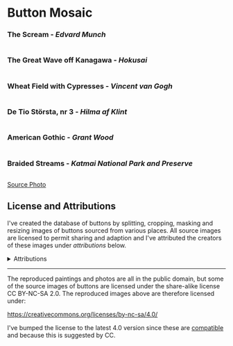 # Button Mosaic

### The Scream - *Edvard Munch*

<div about="output_images/the-scream.jpg">
  <img src="output_images/the-scream.jpg" alt title="31361 buttons" />
  <a rel="license" href="https://creativecommons.org/licenses/by-nc-sa/4.0/"></a>
</div>

### The Great Wave off Kanagawa - *Hokusai*

<div about="output_images/great-wave-off-kanagawa.jpg">
  <img src="output_images/great-wave-off-kanagawa.jpg" alt title="17403 buttons" />
  <a rel="license" href="https://creativecommons.org/licenses/by-nc-sa/4.0/"></a>
</div>

### Wheat Field with Cypresses - *Vincent van Gogh*

<div about="output_images/wheat-field-with-cypresses.jpg">
	<img src="output_images/wheat-field-with-cypresses.jpg" alt title="16868 buttons" />
	<a rel="license" href="https://creativecommons.org/licenses/by-nc-sa/4.0/"></a>
</div>

### De Tio Största, nr 3 - *Hilma af Klint*

<div about="output_images/de-tio-största-nr-3.jpg">
	<img src="output_images/de-tio-största-nr-3.jpg" alt title="30852 buttons" />
	<a rel="license" href="https://creativecommons.org/licenses/by-nc-sa/4.0/"></a>
</div>

### American Gothic - *Grant Wood*

<div about="output_images/american-gothic.jpg">
  <img src="output_images/american-gothic.jpg" alt title="17502 buttons"/>
  <a rel="license" href="https://creativecommons.org/licenses/by-nc-sa/4.0/"></a>
</div>

### Braided Streams - *Katmai National Park and Preserve*

<div about="output_images/braided-streams.jpg">
	<img src="output_images/braided-streams.jpg" alt title="24675 buttons" />
	<a rel="license" href="https://creativecommons.org/licenses/by-nc-sa/4.0/"></a>
</div>

[Source Photo](https://www.flickr.com/photos/katmainps/43417091514)

## License and Attributions

I've created the database of buttons by splitting, cropping, masking and resizing images of buttons sourced from various places. All source images are licensed to permit sharing and adaption and I've attributed the creators of these images under *attributions* below.

<details><summary>Attributions</summary>
<br/>
<p>I've sourced the images of buttons from the following creators:</p>

<pre>
Creator: <a href="https://www.flickr.com/people/93410621@N05">https://www.flickr.com/people/93410621@N05</a>
License: <a href="https://creativecommons.org/licenses/by-nc-sa/2.0/">https://creativecommons.org/licenses/by-nc-sa/2.0/</a>
</pre>
<pre> 
Creator: <a href="https://www.flickr.com/people/106074308@N06/">https://www.flickr.com/people/106074308@N06/</a>
License: <a href="https://creativecommons.org/licenses/by/2.0/">https://creativecommons.org/licenses/by/2.0/</a>
</pre>
<pre> 
Creator: <a href="https://www.flickr.com/people/volvob12b/">https://www.flickr.com/people/volvob12b/</a>
License: <a href="https://creativecommons.org/publicdomain/zero/1.0/">https://creativecommons.org/publicdomain/zero/1.0/</a>
</pre>
<pre> 
Creator: <a href="https://www.flickr.com/people/twenty_questions">https://www.flickr.com/people/twenty_questions</a>
License: <a href="https://creativecommons.org/licenses/by-nc/2.0/">https://creativecommons.org/licenses/by-nc/2.0/</a>
</pre>
<pre> 
Creator: <a href="https://www.flickr.com/people/markmorgantrinidad">https://www.flickr.com/people/markmorgantrinidad</a>
License: <a href="https://creativecommons.org/licenses/by/2.0/">https://creativecommons.org/licenses/by/2.0/</a>
</pre>
<pre> 
Creator: <a href="https://www.flickr.com/people/presley_m/">https://www.flickr.com/people/presley_m/</a>
License: <a href="https://creativecommons.org/licenses/by-nc-sa/2.0/">https://creativecommons.org/licenses/by-nc-sa/2.0/</a>
</pre>
<pre> 
Creator: <a href="https://www.flickr.com/people/130331218@N03/">https://www.flickr.com/people/130331218@N03/</a>
License: <a href="https://creativecommons.org/licenses/by-nc-sa/2.0/">https://creativecommons.org/licenses/by-nc-sa/2.0/</a>
</pre>
<pre> 
Creator: <a href="https://www.flickr.com/people/mag3737/">https://www.flickr.com/people/mag3737/</a>
License: <a href="https://creativecommons.org/licenses/by-nc-sa/2.0/">https://creativecommons.org/licenses/by-nc-sa/2.0/</a>
</pre>
<pre> 
Creator: <a href="https://www.flickr.com/people/deanhochman/">https://www.flickr.com/people/deanhochman/</a>
License: <a href="https://creativecommons.org/licenses/by/2.0/">https://creativecommons.org/licenses/by/2.0/</a>
</pre>
<pre> 
Creator: <a href="https://www.flickr.com/people/littlelixie/">https://www.flickr.com/people/littlelixie/</a>
License: <a href="https://creativecommons.org/licenses/by-nc/2.0/">https://creativecommons.org/licenses/by-nc/2.0/</a>
</pre>
<pre> 
Creator: <a href="https://www.flickr.com/people/obd-design">https://www.flickr.com/people/obd-design</a>
License: <a href="https://creativecommons.org/licenses/by-nc-sa/2.0/">https://creativecommons.org/licenses/by-nc-sa/2.0/</a>
</pre>
<pre> 
Creator: <a href="https://www.pexels.com/">https://www.pexels.com/</a>
License: <a href="https://creativecommons.org/publicdomain/zero/1.0/">https://creativecommons.org/publicdomain/zero/1.0/</a>
</pre>
<pre> 
Creator: <a href="https://pikrepo.com/">https://pikrepo.com/</a>
License: <a href="https://creativecommons.org/publicdomain/zero/1.0/">https://creativecommons.org/publicdomain/zero/1.0/</a>
</pre>
<pre> 
Creator: <a href="https://pixabay.com/">https://pixabay.com/</a>
License: <a href="https://creativecommons.org/publicdomain/zero/1.0/">https://creativecommons.org/publicdomain/zero/1.0/</a>
</pre>
<pre> 
Creator: <a href="https://pixbay.com/">https://pixbay.com/</a>
License: <a href="https://creativecommons.org/publicdomain/zero/1.0/">https://creativecommons.org/publicdomain/zero/1.0/</a>
</pre>
<pre> 
Creator: <a href="https://pixnio.com/">https://pixnio.com/</a>
License: <a href="https://creativecommons.org/publicdomain/zero/1.0/">https://creativecommons.org/publicdomain/zero/1.0/</a>
</pre>
<pre> 
Creator: <a href="http://www.readyelements.com/">http://www.readyelements.com/</a>
License: <a href="https://creativecommons.org/publicdomain/zero/1.0/">https://creativecommons.org/publicdomain/zero/1.0/</a>
</pre>
<pre> 
Creator: <a href="https://www.flickr.com/people/salvagenation">https://www.flickr.com/people/salvagenation</a>
License: <a href="https://creativecommons.org/licenses/by-nc-sa/2.0/">https://creativecommons.org/licenses/by-nc-sa/2.0/</a>
</pre>
<pre> 
Creator: <a href="https://www.flickr.com/people/14903992@N08">https://www.flickr.com/people/14903992@N08</a>
License: <a href="https://creativecommons.org/licenses/by-nc/2.0/">https://creativecommons.org/licenses/by-nc/2.0/</a>
</pre>
<pre> 
Creator: <a href="https://www.flickr.com/people/shellysblogger/">https://www.flickr.com/people/shellysblogger/</a>
License: <a href="https://creativecommons.org/licenses/by-nc-sa/2.0/">https://creativecommons.org/licenses/by-nc-sa/2.0/</a>
</pre>
<pre> 
Creator: <a href="https://www.flickr.com/people/thevintagesailor/">https://www.flickr.com/people/thevintagesailor/</a>
License: <a href="https://creativecommons.org/licenses/by-nc/2.0/">https://creativecommons.org/licenses/by-nc/2.0/</a>
</pre>
<pre> 
Creator: <a href="https://www.flickr.com/people/23882161@N03/">https://www.flickr.com/people/23882161@N03/</a>
License: <a href="https://creativecommons.org/licenses/by-nc/2.0/">https://creativecommons.org/licenses/by-nc/2.0/</a>
</pre>
<pre> 
Creator: <a href="https://www.flickr.com/people/welshkaren">https://www.flickr.com/people/welshkaren</a>
License: <a href="https://creativecommons.org/licenses/by-nc/2.0/">https://creativecommons.org/licenses/by-nc/2.0/</a>
</pre>
<pre> 
Creator: <a href="https://www.flickr.com/people/30478819@N08/">https://www.flickr.com/people/30478819@N08/</a>
License: <a href="https://creativecommons.org/licenses/by/2.0/">https://creativecommons.org/licenses/by/2.0/</a>
</pre>
</details>

___

The reproduced paintings and photos are all in the public domain, but some of the source images of buttons are licensed under the share-alike license CC BY-NC-SA 2.0. The reproduced images above are therefore licensed under:

<https://creativecommons.org/licenses/by-nc-sa/4.0/>

I've bumped the license to the latest 4.0 version since these are [compatible](https://creativecommons.org/share-your-work/licensing-considerations/compatible-licenses/) and because this is suggested by CC.